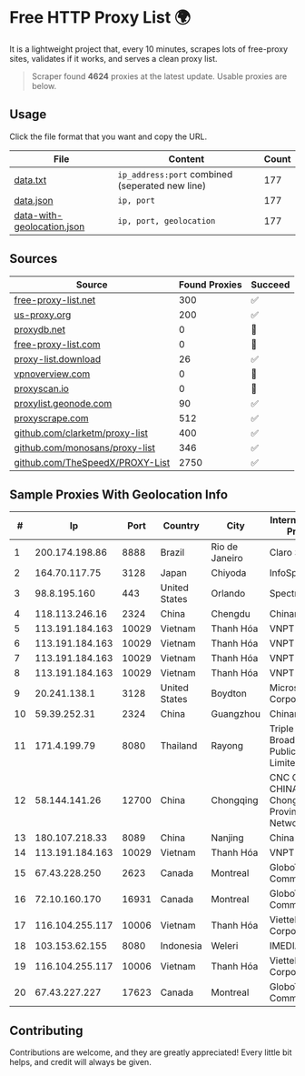 
# Free HTTP Proxy List 🌍

It is a lightweight project that, every 10 minutes, scrapes lots of free-proxy sites, validates if it works, and serves a clean proxy list.


> Scraper found **4624** proxies at the latest update. Usable proxies are below.

## Usage

Click the file format that you want and copy the URL.


|File|Content|Count|
|----|-------|-----|
|[data.txt](https://raw.githubusercontent.com/themiralay/Proxy-List-World/master/data.txt)|`ip_address:port` combined (seperated new line)|177|
|[data.json](https://raw.githubusercontent.com/themiralay/Proxy-List-World/master/data.json)|`ip, port`|177|
|[data-with-geolocation.json](https://raw.githubusercontent.com/themiralay/Proxy-List-World/master/data-with-geolocation.json)|`ip, port, geolocation`|177|

## Sources

|Source|Found Proxies|Succeed|
|------|-------------|-------|
|[free-proxy-list.net](https://free-proxy-list.net)|300|✅|
|[us-proxy.org](https://www.us-proxy.org)|200|✅|
|[proxydb.net](http://proxydb.net)|0|🚫|
|[free-proxy-list.com](https://free-proxy-list.com/?page=&port=&type%5B%5D=http&type%5B%5D=https&up_time=0&search=Search)|0|🚫|
|[proxy-list.download](https://www.proxy-list.download/HTTP)|26|✅|
|[vpnoverview.com](https://vpnoverview.com/privacy/anonymous-browsing/free-proxy-servers)|0|🚫|
|[proxyscan.io](https://www.proxyscan.io)|0|🚫|
|[proxylist.geonode.com](https://proxylist.geonode.com/api/proxy-list?limit=300&page=1&sort_by=lastChecked&sort_type=desc&protocols=http,https)|90|✅|
|[proxyscrape.com](https://api.proxyscrape.com/v2/?request=displayproxies&protocol=http&timeout=10000&country=all&ssl=all&anonymity=all)|512|✅|
|[github.com/clarketm/proxy-list](https://raw.githubusercontent.com/clarketm/proxy-list/master/proxy-list-raw.txt)|400|✅|
|[github.com/monosans/proxy-list](https://raw.githubusercontent.com/monosans/proxy-list/main/proxies/http.txt)|346|✅|
|[github.com/TheSpeedX/PROXY-List](https://raw.githubusercontent.com/TheSpeedX/PROXY-List/master/http.txt)|2750|✅|


## Sample Proxies With Geolocation Info

|#|Ip|Port|Country|City|Internet Service Provider|
|-|--|----|-------|----|-------------------------|
|1|200.174.198.86|8888|Brazil|Rio de Janeiro|Claro S.A|
|2|164.70.117.75|3128|Japan|Chiyoda|InfoSphere|
|3|98.8.195.160|443|United States|Orlando|Spectrum|
|4|118.113.246.16|2324|China|Chengdu|Chinanet|
|5|113.191.184.163|10029|Vietnam|Thanh Hóa|VNPT|
|6|113.191.184.163|10029|Vietnam|Thanh Hóa|VNPT|
|7|113.191.184.163|10029|Vietnam|Thanh Hóa|VNPT|
|8|113.191.184.163|10029|Vietnam|Thanh Hóa|VNPT|
|9|20.241.138.1|3128|United States|Boydton|Microsoft Corporation|
|10|59.39.252.31|2324|China|Guangzhou|Chinanet|
|11|171.4.199.79|8080|Thailand|Rayong|Triple T Broadband Public Company Limited|
|12|58.144.141.26|12700|China|Chongqing|CNC Group CHINA169 Chongqing Province Network|
|13|180.107.218.33|8089|China|Nanjing|China Telecom|
|14|113.191.184.163|10029|Vietnam|Thanh Hóa|VNPT|
|15|67.43.228.250|2623|Canada|Montreal|GloboTech Communications|
|16|72.10.160.170|16931|Canada|Montreal|GloboTech Communications|
|17|116.104.255.117|10006|Vietnam|Thanh Hóa|Viettel Corporation|
|18|103.153.62.155|8080|Indonesia|Weleri|IMEDIANET|
|19|116.104.255.117|10006|Vietnam|Thanh Hóa|Viettel Corporation|
|20|67.43.227.227|17623|Canada|Montreal|GloboTech Communications|



## Contributing

Contributions are welcome, and they are greatly appreciated! Every
little bit helps, and credit will always be given.

